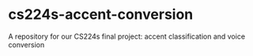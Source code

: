 # cs224s-accent-conversion
A repository for our CS224s final project: accent classification and voice conversion
